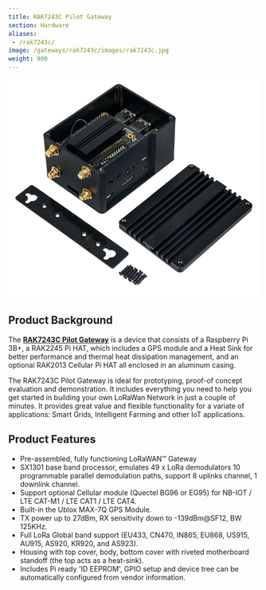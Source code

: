 ```yaml
---
title: RAK7243C Pilot Gateway
section: Hardware
aliases:
 - /rak7243c/
image: /gateways/rak7243c/images/rak7243c.jpg
weight: 900
---
```


![Figure 1: RAK7243C Pilot Gateway](images/rak7243c.jpg)

## Product Background

The [**RAK7243C Pilot Gateway**](https://store.rakwireless.com/products/rak7243c-pilot-gateway) is a device that consists of a Raspberry Pi 3B+, a RAK2245 Pi HAT, which includes a GPS module and a Heat Sink for better performance and thermal heat dissipation management, and an optional RAK2013 Cellular Pi HAT all enclosed in an aluminum casing.

The RAK7243C Pilot Gateway is ideal for prototyping, proof-of concept evaluation and demonstration. It includes everything you need to help you get started in building your own LoRaWan Network in just a couple of minutes. It provides great value and flexible functionality for a variate of applications: Smart Grids, Intelligent Farming and other IoT applications.

## Product Features
* Pre-assembled, fully functioning LoRaWAN™ Gateway
* SX1301 base band processor, emulates 49 x LoRa demodulators 10 programmable parallel demodulation paths, support 8 uplinks channel, 1 downlink channel.
* Support optional Cellular module (Quectel BG96 or EG95) for NB-IOT / LTE CAT-M1 / LTE CAT1 / LTE CAT4.
* Built-in the Ublox MAX-7Q GPS Module.
* TX power up to 27dBm, RX sensitivity down to -139dBm@SF12, BW 125KHz.
* Full LoRa Global band support (EU433, CN470, IN865, EU868, US915, AU915, AS920, KR920, and AS923).
* Housing with top cover, body, bottom cover with riveted motherboard standoff (the top acts as a heat-sink).
* Includes Pi ready 'ID EEPROM', GPIO setup and device tree can be automatically configured from vendor information.
